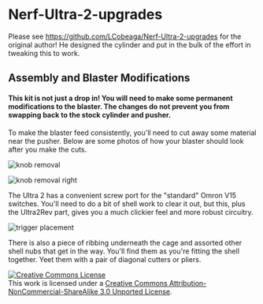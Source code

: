 # Nerf-Ultra-2-upgrades

Please see https://github.com/LCobeaga/Nerf-Ultra-2-upgrades for the original author! He designed the cylinder and put in the bulk of the effort in tweaking this to work.

## Assembly and Blaster Modifications

#### This kit is not just a drop in! You will need to make some permanent modifications to the blaster. The changes do not prevent you from swapping back to the stock cylinder and pusher. 

To make the blaster feed consistently, you'll need to cut away some material near the pusher. 
Below are some photos of how your blaster should look after you make the cuts.

![knob removal](https://user-images.githubusercontent.com/44830532/75729258-1c258d80-5c9f-11ea-8cfb-54cff99ae610.jpg)

![knob removal right](https://user-images.githubusercontent.com/44830532/75854512-42cdec00-5da5-11ea-8c54-389c8b60d8b7.jpg)

The Ultra 2 has a convenient screw port for the "standard" Omron V15 switches. You'll need to do a bit of shell work to clear it out, but this, plus the Ultra2Rev part, gives you a much clickier feel and more robust circuitry.

![trigger placement](https://i.imgur.com/aK6xMDW.jpg)

There is also a piece of ribbing underneath the cage and assorted other shell nubs that get in the way. You'll find them as you're fitting the shell together. Yeet them with a pair of diagonal cutters or pliers. 

<a rel="license" href="http://creativecommons.org/licenses/by-nc-sa/3.0/"><img alt="Creative Commons License" style="border-width:0" src="https://i.creativecommons.org/l/by-nc-sa/3.0/88x31.png" /></a><br />This work is licensed under a <a rel="license" href="http://creativecommons.org/licenses/by-nc-sa/3.0/">Creative Commons Attribution-NonCommercial-ShareAlike 3.0 Unported License</a>.
